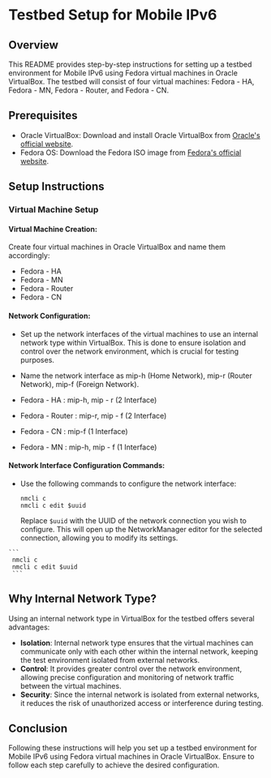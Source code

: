 # Testbed Setup for Mobile IPv6

## Overview
This README provides step-by-step instructions for setting up a testbed environment for Mobile IPv6 using Fedora virtual machines in Oracle VirtualBox. The testbed will consist of four virtual machines: Fedora - HA, Fedora - MN, Fedora - Router, and Fedora - CN.

## Prerequisites
- Oracle VirtualBox: Download and install Oracle VirtualBox from [Oracle's official website](https://www.virtualbox.org/).
- Fedora OS: Download the Fedora ISO image from [Fedora's official website](https://getfedora.org/).

## Setup Instructions
### Virtual Machine Setup
#### Virtual Machine Creation: 
Create four virtual machines in Oracle VirtualBox and name them accordingly:
   - Fedora - HA
   - Fedora - MN
   - Fedora - Router
   - Fedora - CN

#### Network Configuration:
   - Set up the network interfaces of the virtual machines to use an internal network type within VirtualBox. This is done to ensure isolation and control over the network environment, which is crucial for testing purposes.

   - Name the network interface as mip-h (Home Network), mip-r (Router Network), mip-f (Foreign Network).

   - Fedora - HA : mip-h, mip - r (2 Interface)
   - Fedora - Router : mip-r, mip - f (2 Interface)
   - Fedora - CN : mip-f (1 Interface)
   - Fedora - MN : mip-h, mip - f (1 Interface)

#### Network Interface Configuration Commands:
   - Use the following commands to configure the network interface:
     ```
     nmcli c
     nmcli c edit $uuid
     ```
     Replace `$uuid` with the UUID of the network connection you wish to configure. This will open up the NetworkManager editor for the selected connection, allowing you to modify its settings.

    ```
     nmcli c
     nmcli c edit $uuid
     ```

## Why Internal Network Type?
Using an internal network type in VirtualBox for the testbed offers several advantages:
- **Isolation**: Internal network type ensures that the virtual machines can communicate only with each other within the internal network, keeping the test environment isolated from external networks.
- **Control**: It provides greater control over the network environment, allowing precise configuration and monitoring of network traffic between the virtual machines.
- **Security**: Since the internal network is isolated from external networks, it reduces the risk of unauthorized access or interference during testing.

## Conclusion
Following these instructions will help you set up a testbed environment for Mobile IPv6 using Fedora virtual machines in Oracle VirtualBox. Ensure to follow each step carefully to achieve the desired configuration.
